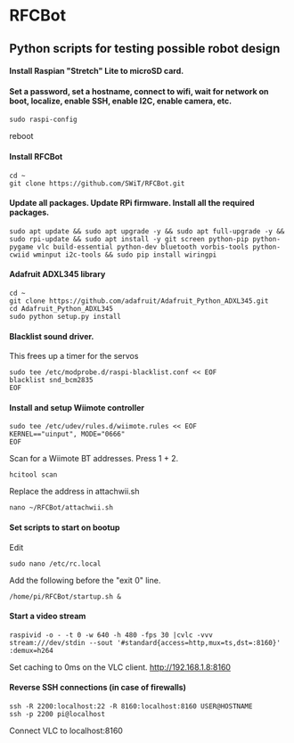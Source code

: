 # RFCBot #
## Python scripts for testing possible robot design ##

#### Install Raspian "Stretch" Lite to microSD card. ####

#### Set a password, set a hostname, connect to wifi, wait for network on boot, localize, enable SSH, enable I2C, enable camera, etc. ####
```
sudo raspi-config
```
reboot

#### Install RFCBot ####
```
cd ~
git clone https://github.com/SWiT/RFCBot.git
```

#### Update all packages. Update RPi firmware. Install all the required packages. ####
```
sudo apt update && sudo apt upgrade -y && sudo apt full-upgrade -y && sudo rpi-update && sudo apt install -y git screen python-pip python-pygame vlc build-essential python-dev bluetooth vorbis-tools python-cwiid wminput i2c-tools && sudo pip install wiringpi
```

#### Adafruit ADXL345 library ####
```
cd ~
git clone https://github.com/adafruit/Adafruit_Python_ADXL345.git
cd Adafruit_Python_ADXL345
sudo python setup.py install
```

#### Blacklist sound driver. ####
This frees up a timer for the servos 
```
sudo tee /etc/modprobe.d/raspi-blacklist.conf << EOF
blacklist snd_bcm2835
EOF
```

#### Install and setup Wiimote controller ####
```
sudo tee /etc/udev/rules.d/wiimote.rules << EOF
KERNEL=="uinput", MODE="0666"
EOF
```
Scan for a Wiimote BT addresses. Press 1 + 2.
```
hcitool scan
```
Replace the address in attachwii.sh
```
nano ~/RFCBot/attachwii.sh
```

#### Set scripts to start on bootup ####
Edit 
```
sudo nano /etc/rc.local
```
Add the following before the "exit 0" line.
```
/home/pi/RFCBot/startup.sh &
```



#### Start a video stream ####
```
raspivid -o - -t 0 -w 640 -h 480 -fps 30 |cvlc -vvv stream:///dev/stdin --sout '#standard{access=http,mux=ts,dst=:8160}' :demux=h264
```
Set caching to 0ms on the VLC client.
http://192.168.1.8:8160


#### Reverse SSH connections (in case of firewalls) ####
```
ssh -R 2200:localhost:22 -R 8160:localhost:8160 USER@HOSTNAME
ssh -p 2200 pi@localhost
```
Connect VLC to localhost:8160




